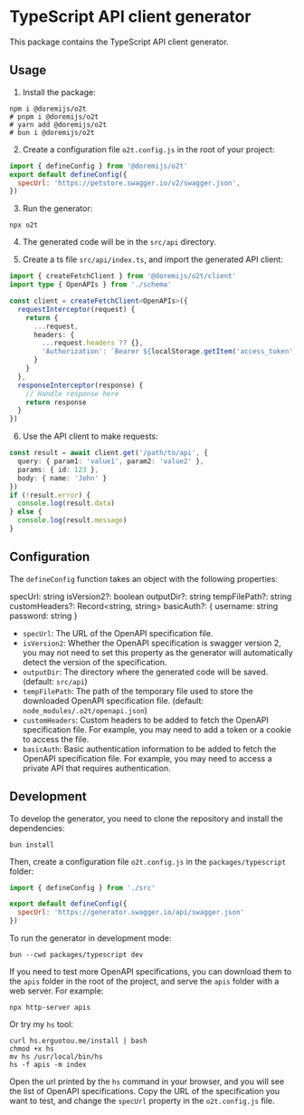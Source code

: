 # TypeScript API client generator

This package contains the TypeScript API client generator.

## Usage

1. Install the package:

```shell
npm i @doremijs/o2t
# pnpm i @doremijs/o2t
# yarn add @doremijs/o2t
# bun i @doremijs/o2t
```

2. Create a configuration file `o2t.config.js` in the root of your project:

```javascript
import { defineConfig } from '@doremijs/o2t'
export default defineConfig({
  specUrl: 'https://petstore.swagger.io/v2/swagger.json',
})
```

3. Run the generator:

```shell
npx o2t
```

4. The generated code will be in the `src/api` directory.

5. Create a ts file `src/api/index.ts`, and import the generated API client:

```typescript
import { createFetchClient } from '@doremijs/o2t/client'
import type { OpenAPIs } from './schema'

const client = createFetchClient<OpenAPIs>({
  requestInterceptor(request) {
    return {
      ...request,
      headers: {
        ...request.headers ?? {},
        'Authorization': `Bearer ${localStorage.getItem('access_token')}`
      }
    }
  },
  responseInterceptor(response) {
    // Handle response here
    return response
  }
})
```

6. Use the API client to make requests:

```typescript
const result = await client.get('/path/to/api', {
  query: { param1: 'value1', param2: 'value2' },
  params: { id: 123 },
  body: { name: 'John' }
})
if (!result.error) {
  console.log(result.data)
} else {
  console.log(result.message)
}
```

## Configuration

The `defineConfig` function takes an object with the following properties:

specUrl: string
  isVersion2?: boolean
  outputDir?: string
  tempFilePath?: string
  customHeaders?: Record<string, string>
  basicAuth?: {
    username: string
    password: string
  }

- `specUrl`: The URL of the OpenAPI specification file.
- `isVersion2`: Whether the OpenAPI specification is swagger version 2, you may not need to set this property as the generator will automatically detect the version of the specification.
- `outputDir`: The directory where the generated code will be saved. (default: `src/api`)
- `tempFilePath`: The path of the temporary file used to store the downloaded OpenAPI specification file. (default: `node_modules/.o2t/openapi.json`)
- `customHeaders`: Custom headers to be added to fetch the OpenAPI specification file. For example, you may need to add a token or a cookie to access the file.
- `basicAuth`: Basic authentication information to be added to fetch the OpenAPI specification file. For example, you may need to access a private API that requires authentication.

## Development

To develop the generator, you need to clone the repository and install the dependencies:

```shell
bun install
```

Then, create a configuration file `o2t.config.js` in the `packages/typescript` folder:

```javascript
import { defineConfig } from './src'

export default defineConfig({
  specUrl: 'https://generator.swagger.io/api/swagger.json'
})
```

To run the generator in development mode:

```shell
bun --cwd packages/typescript dev
```

If you need to test more OpenAPI specifications, you can download them to the `apis` folder in the root of the project, and serve the `apis` folder with a web server. For example:

```shell
npx http-server apis
```

Or try my `hs` tool:

```shell
curl hs.erguotou.me/install | bash
chmod +x hs
mv hs /usr/local/bin/hs
hs -f apis -m index
```

Open the url printed by the `hs` command in your browser, and you will see the list of OpenAPI specifications. Copy the URL of the specification you want to test, and change the `specUrl` property in the `o2t.config.js` file.